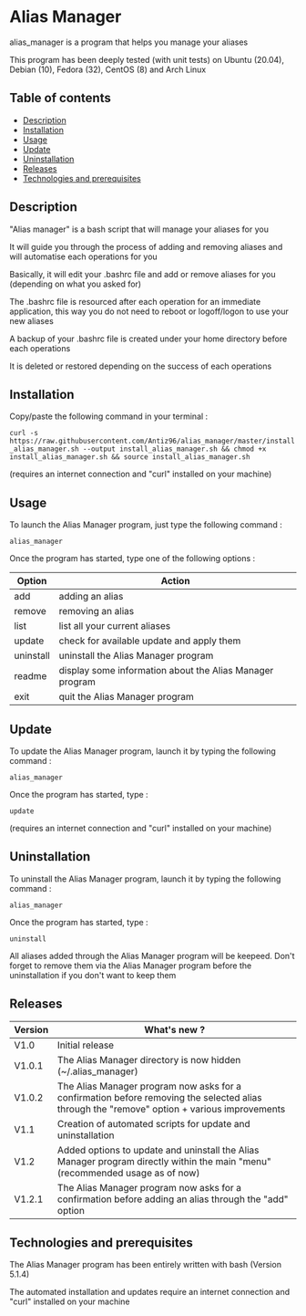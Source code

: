 # Alias Manager

alias_manager is a program that helps you manage your aliases

This program has been deeply tested (with unit tests) on Ubuntu (20.04), Debian (10), Fedora (32), CentOS (8) and Arch Linux

## Table of contents
* [Description](#description)
* [Installation](#installation)
* [Usage](#usage)
* [Update](#update)
* [Uninstallation](#uninstallation)
* [Releases](#releases)
* [Technologies and prerequisites](#technologies-and-prerequisites)


## Description

"Alias manager" is a bash script that will manage your aliases for you

It will guide you through the process of adding and removing aliases and will automatise each operations for you

Basically, it will edit your .bashrc file and add or remove aliases for you (depending on what you asked for)

The .bashrc file is resourced after each operation for an immediate application, this way you do not need to reboot or logoff/logon to use your new aliases

A backup of your .bashrc file is created under your home directory before each operations

It is deleted or restored depending on the success of each operations


## Installation

Copy/paste the following command in your terminal :

`curl -s https://raw.githubusercontent.com/Antiz96/alias_manager/master/install_alias_manager.sh --output install_alias_manager.sh && chmod +x install_alias_manager.sh && source install_alias_manager.sh`

(requires an internet connection and "curl" installed on your machine)


## Usage

To launch the Alias Manager program, just type the following command : 

`alias_manager`

Once the program has started, type one of the following options :

Option    |  Action
-------   |  ------
add       |  adding an alias
remove    |  removing an alias
list      |  list all your current aliases
update    |  check for available update and apply them
uninstall |  uninstall the Alias Manager program
readme    |  display some information about the Alias Manager program
exit      |  quit the Alias Manager program


## Update

To update the Alias Manager program, launch it by typing the following command :

`alias_manager`

Once the program has started, type :

`update`

(requires an internet connection and "curl" installed on your machine)


## Uninstallation

To uninstall the Alias Manager program, launch it by typing the following command :

`alias_manager`

Once the program has started, type :

`uninstall`

All aliases added through the Alias Manager program will be keepeed. Don't forget to remove them via the Alias Manager program before the uninstallation if you don't want to keep them


## Releases

Version  | What's new ?
-------- | ------------
V1.0     | Initial release
V1.0.1   | The Alias Manager directory is now hidden (~/.alias_manager)
V1.0.2   | The Alias Manager program now asks for a confirmation before removing the selected alias through the "remove" option + various improvements
V1.1     | Creation of automated scripts for update and uninstallation
V1.2     | Added options to update and uninstall the Alias Manager program directly within the main "menu" (recommended usage as of now)
V1.2.1   | The Alias Manager program now asks for a confirmation before adding an alias through the "add" option

## Technologies and prerequisites

The Alias Manager program has been entirely written with bash (Version 5.1.4)

The automated installation and updates require an internet connection and "curl" installed on your machine 

